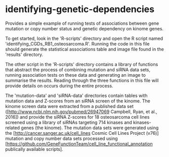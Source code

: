 # identifying-genetic-dependencies

Provides a simple example of running tests of associations between gene mutation or copy number status and genetic dependency on kinome genes.

To get started, look in the 'R-scripts' directory and open the R script named 'identifying_CGDs_RB1_osteosarcoma.R'. Running the code in this file should generate the statistical associations table and image file found in the 'results' directory.

The other script in the 'R-scripts' directory contains a library of functions that abstract the process of combining mutation and siRNA data sets, running association tests on these data and generating an image to summarise the results. Reading through the three functions in this file will provide details on occurs during the entire process.

The 'mutation-data' and 'siRNA-data' directories contain tables with mutation data and Z-scores from an siRNA screen of the kinome. The kinome screen data were extracted from a published data set ([http://www.ncbi.nlm.nih.gov/pubmed/26947069 Campbell, Ryan, et al., 2016]) and provide the siRNA Z-scores for 18 osteosarcoma cell lines screened using a library of siRNAs targeting 714 kinases and kinases-related genes (the kinome). The mutation data sets were generated using the [http://cancer.sanger.ac.uk/cell_lines Cosmic Cell Lines Project (v76)] mutation and copy number data sets processed using [https://github.com/GeneFunctionTeam/cell_line_functional_annotation publically available scripts].



